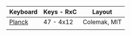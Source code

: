 | Keyboard     | Keys - RxC | Layout |
|--------------|-----------|------------|
| [Planck](https://github.com/gibbyfree/keyboards/tree/master/planck) | 47 - 4x12 | Colemak, MIT |
|      |   |        |